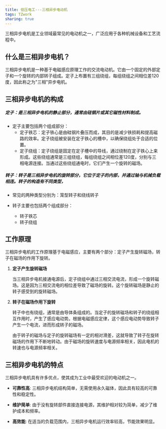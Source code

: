 ```yaml
---
title: 低压电工---三相异步电动机
tags: TZwork 
sharing: true
---
```


三相异步电机是工业领域最常见的电动机之一，广泛应用于各种机械设备和工艺流程中。<!--more-->

## 什么是三相异步电机？

三相异步电机是一种基于电磁感应原理工作的交流电动机。它由一个固定的外部定子和一个旋转的内部转子组成。定子上布置有三组绕组，每组绕组之间相位差120度，因此称之为"三相"异步电机。

## 三相异步电机的构成

##### 定子：是三相异步电机的静止部分，通常由硅钢片或其它磁性材料制成。

- 定子主要包括两个组成部分：
  - 定子铁芯：定子铁心是由硅钢片叠压而成，其目的是减少铁损耗和提高磁路的效率。定子绕组被安装在定子铁心的槽中，以确保绕组处于合适的位置。
  - 定子绕组：定子绕组是固定在定子槽中的导线，通过绕制在定子铁心上来形成。这些绕组通常是三组绕组，每组绕组之间相位差120度，分别与三相电源连接。当通过这些绕组通电时，它们产生一个旋转的磁场。

##### 转子：转子是三相异步电机的旋转部分，它位于定子的内部，并通过轴与机械负载相连。转子的构造有不同类型，

- 常见的两种类型分别为：笼型转子和绕线转子

- 转子主要也包括两个组成部分：
  - 转子铁芯
  - 转子绕组

## 工作原理

三相异步电机的工作原理基于电磁感应，主要有两个部分：定子产生旋转磁场，转子在磁场的作用下旋转。

1. **定子产生旋转磁场**

   当三相异步电机接通电源后，定子绕组中通过三相交流电流，形成一个旋转磁场。这是因为三相交流电的相位差导致了磁场的旋转。这个旋转磁场是静止的转子感受到的旋转磁场。

2. **转子在磁场作用下旋转**

   转子中也有绕组，通常是由导体条组成的。当定子的旋转磁场和转子的绕组相互作用时，产生了感应电动势。根据电磁感应定律，这个感应电动势导致转子产生一个电流，进而形成转子的磁场。

   由于转子的磁场与定子的旋转磁场有一定的相对滑差，这就导致了转子在旋转磁场的作用下不断地转动。由于磁场的旋转速度与电源频率相关，因此电机的转速也与电源频率相关。

## 三相异步电机的特点

三相异步电机具有许多优点，使其成为工业中最受欢迎的电动机之一。

- **可靠性高**: 三相异步电机结构简单，无需使用永久磁体，因此具有较高的可靠性和稳定性。

- **维护简单**: 由于没有旋转部件直接连接电源，其维护相对较为简单，减少了维护成本和频率。

- **高效能**: 在适当的负载范围内，三相异步电机运行效率较高，节能效果明显。

